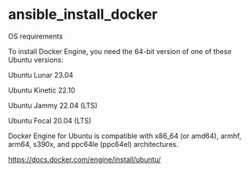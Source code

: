 # ansible_install_docker
OS requirements 

To install Docker Engine, you need the 64-bit version of one of these Ubuntu versions:

Ubuntu Lunar 23.04

Ubuntu Kinetic 22.10

Ubuntu Jammy 22.04 (LTS)

Ubuntu Focal 20.04 (LTS)

Docker Engine for Ubuntu is compatible with x86_64 (or amd64), armhf, arm64, s390x, and ppc64le (ppc64el) architectures.

https://docs.docker.com/engine/install/ubuntu/
